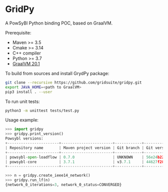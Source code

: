 # GridPy

A PowSyBl Python binding POC, based on GraalVM.

Prerequisite:
 - Maven >= 3.5
 - Cmake >= 3.14
 - C++ compiler
 - Python >= 3.7
 - [GraalVM 20.1](https://github.com/graalvm/graalvm-ce-builds/releases/tag/vm-20.1.0)

To build from sources and install GrydPy package:
```bash
git clone --recursive https://github.com/gridsuite/gridpy.git
export JAVA_HOME=<path to GraalVM>
pip3 install . --user
```

To run unit tests:
```bash
python3 -m unittest tests/test.py
```

Usage example:
```python
>>> import gridpy
>>> gridpy.print_version()
Powsybl versions:
+-----------------------+-----------------------+------------+------------------------------------------+-------------------------------+
| Repository name       | Maven project version | Git branch | Git version                              | Build timestamp               |
+-----------------------+-----------------------+------------+------------------------------------------+-------------------------------+
| powsybl-open-loadflow | 0.7.0                 | UNKNOWN    | 56e24b2262aaae28a065e3947caeb5759d753f97 | 2020-10-19T16:39:20.924+02:00 |
| powsybl-core          | 3.7.1                 | v3.7.1     | 44627f289a1ae0e7535f12ae9c3378f9a17182a1 | 2020-10-16T23:04:45.020+02:00 |
+-----------------------+-----------------------+------------+------------------------------------------+-------------------------------+

>>> n = gridpy.create_ieee14_network()
>>> gridpy.run_lf(n)
{network_0_iterations=3, network_0_status=CONVERGED}
```
